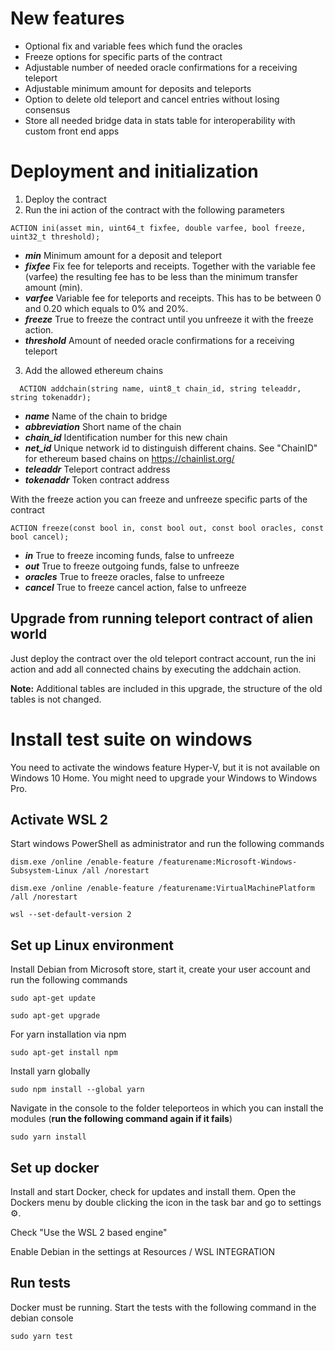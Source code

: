 # New features
- Optional fix and variable fees which fund the oracles
- Freeze options for specific parts of the contract
- Adjustable number of needed oracle confirmations for a receiving teleport
- Adjustable minimum amount for deposits and teleports 
- Option to delete old teleport and cancel entries without losing consensus 
- Store all needed bridge data in stats table for interoperability with custom front end apps

# Deployment and initialization

1. Deploy the contract
2. Run the ini action of the contract with the following parameters
```
ACTION ini(asset min, uint64_t fixfee, double varfee, bool freeze, uint32_t threshold);
```
- ***min*** Minimum amount for a deposit and teleport
- ***fixfee*** Fix fee for teleports and receipts. Together with the variable fee (varfee) the resulting fee has to be less than the minimum transfer amount (min).
- ***varfee*** Variable fee for teleports and receipts. This has to be between 0 and 0.20 which equals to 0% and 20%.
- ***freeze*** True to freeze the contract until you unfreeze it with the freeze action.
- ***threshold*** Amount of needed oracle confirmations for a receiving teleport

3. Add the allowed ethereum chains 
```
  ACTION addchain(string name, uint8_t chain_id, string teleaddr, string tokenaddr);
```
- ***name*** Name of the chain to bridge
- ***abbreviation*** Short name of the chain
- ***chain_id*** Identification number for this new chain
- ***net_id*** Unique network id to distinguish different chains. See "ChainID" for ethereum based chains on https://chainlist.org/ 
- ***teleaddr*** Teleport contract address
- ***tokenaddr*** Token contract address

With the freeze action you can freeze and unfreeze specific parts of the contract
```
ACTION freeze(const bool in, const bool out, const bool oracles, const bool cancel);
```
- ***in*** True to freeze incoming funds, false to unfreeze 
- ***out*** True to freeze outgoing funds, false to unfreeze
- ***oracles*** True to freeze oracles, false to unfreeze
- ***cancel*** True to freeze cancel action, false to unfreeze

## Upgrade from running teleport contract of alien world

Just deploy the contract over the old teleport contract account, run the ini action and add all connected chains by executing the addchain action.

**Note:** Additional tables are included in this upgrade, the structure of the old tables is not changed.

# Install test suite on windows

You need to activate the windows feature Hyper-V, but it is not available on Windows 10 Home. You might need to upgrade your Windows to Windows Pro.

## Activate WSL 2
Start windows PowerShell as administrator and run the following commands
```
dism.exe /online /enable-feature /featurename:Microsoft-Windows-Subsystem-Linux /all /norestart
```

```
dism.exe /online /enable-feature /featurename:VirtualMachinePlatform /all /norestart
```

```
wsl --set-default-version 2
```

## Set up Linux environment
Install Debian from Microsoft store, start it, create your user account and run the following commands
```
sudo apt-get update
```
```
sudo apt-get upgrade
```
For yarn installation via npm
```
sudo apt-get install npm
```
Install yarn globally
```
sudo npm install --global yarn
```
Navigate in the console to the folder teleporteos in which you can install the modules (**run the following command again if it fails**)
```
sudo yarn install
```

## Set up docker
Install and start Docker, check for updates and install them. Open the Dockers menu by double clicking the icon in the task bar and go to settings ⚙️.

Check "Use the WSL 2 based engine"

Enable Debian in the settings at Resources / WSL INTEGRATION

## Run tests

Docker must be running. Start the tests with the following command in the debian console
```
sudo yarn test 
```